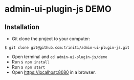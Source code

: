 admin-ui-plugin-js DEMO
=======================

## Installation
+ Git clone the project to your computer:
```
$ git clone git@github.com:triniti/admin-ui-plugin-js.git
```
+ Open terminal and `cd admin-ui-plugin-js/demo`
+ Run `$ npm install`
+ Run `$ npm start`
+ Open <https://localhost:8080> in a browser.
